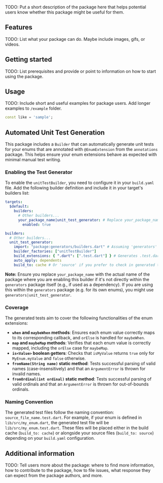 <!--
This README describes the package. If you publish this package to pub.dev,
this README's contents appear on the landing page for your package.

For information about how to write a good package README, see the guide for
[writing package pages](https://dart.dev/guides/libraries/writing-package-pages).

For general information about developing packages, see the Dart guide for
[creating packages](https://dart.dev/guides/libraries/create-library-packages)
and the Flutter guide for
[developing packages and plugins](https://flutter.dev/developing-packages).
-->

TODO: Put a short description of the package here that helps potential users
know whether this package might be useful for them.

## Features

TODO: List what your package can do. Maybe include images, gifs, or videos.

## Getting started

TODO: List prerequisites and provide or point to information on how to
start using the package.

## Usage

TODO: Include short and useful examples for package users. Add longer examples
to `/example` folder.

```dart
const like = 'sample';
```

## Automated Unit Test Generation

This package includes a `Builder` that can automatically generate unit tests for your enums that are annotated with `@EnumExtension` from the `annotations` package. This helps ensure your enum extensions behave as expected with minimal manual test writing.

### Enabling the Test Generator

To enable the `unitTestBuilder`, you need to configure it in your `build.yaml` file. Add the following builder definition and include it in your target's builders list:

```yaml
targets:
  $default:
    builders:
      # Other builders...
      your_package_name|unit_test_generator: # Replace your_package_name with your actual package name
        enabled: true

builders:
  # Other builders...
  unit_test_generator:
    import: "package:generators/builders.dart" # Assuming 'generators' is the name of this package
    builder_factories: ["unitTestBuilder"]
    build_extensions: { ".dart": [".test.dart"] } # Generates .test.dart from .dart
    auto_apply: dependents
    build_to: cache # Or 'source' if you prefer to check in generated tests
```
**Note:** Ensure you replace `your_package_name` with the actual name of the package where you are enabling this builder if it's not directly within the `generators` package itself (e.g., if used as a dependency). If you are using this within the `generators` package (e.g. for its own enums), you might use `generators|unit_test_generator`.

### Coverage

The generated tests aim to cover the following functionalities of the enum extensions:

*   **`when` and `maybeWhen` methods**: Ensures each enum value correctly maps to its corresponding callback, and `orElse` is handled for `maybeWhen`.
*   **`map` and `maybeMap` methods**: Verifies that each enum value is correctly mapped, including the `orElse` case for `maybeMap`.
*   **`is<Value>` boolean getters**: Checks that `isMyValue` returns `true` only for `MyEnum.myValue` and `false` otherwise.
*   **`fromName(String name)` static method**: Tests successful parsing of valid names (case-insensitively) and that an `ArgumentError` is thrown for invalid names.
*   **`fromOrdinal(int ordinal)` static method**: Tests successful parsing of valid ordinals and that an `ArgumentError` is thrown for out-of-bounds ordinals.

### Naming Convention

The generated test files follow the naming convention: `source_file_name.test.dart`. For example, if your enum is defined in `lib/src/my_enum.dart`, the generated test file will be `lib/src/my_enum.test.dart`. These files will be placed either in the build cache (`build_to: cache`) or alongside your source files (`build_to: source`) depending on your `build.yaml` configuration.

## Additional information

TODO: Tell users more about the package: where to find more information, how to
contribute to the package, how to file issues, what response they can expect
from the package authors, and more.
